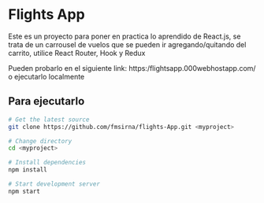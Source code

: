 # Flights App 

Este es un proyecto para poner en practica lo aprendido de React.js, se trata de un carrousel de vuelos que se pueden ir agregando/quitando del 
carrito, utilice React Router, Hook y Redux

Pueden probarlo en el siguiente link: https:/flightsapp.000webhostapp.com/ o ejecutarlo localmente

## Para ejecutarlo

```bash
# Get the latest source
git clone https://github.com/fmsirna/flights-App.git <myproject>

# Change directory
cd <myproject>

# Install dependencies
npm install

# Start development server
npm start
```